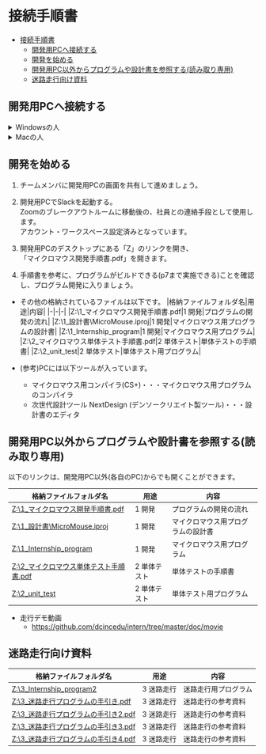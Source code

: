 # 接続手順書
- [接続手順書](#接続手順書)
  - [開発用PCへ接続する](#開発用pcへ接続する)
  - [開発を始める](#開発を始める)
  - [開発用PC以外からプログラムや設計書を参照する(読み取り専用)](#開発用pc以外からプログラムや設計書を参照する読み取り専用)
  - [迷路走行向け資料](#迷路走行向け資料)

## 開発用PCへ接続する
<details>
<summary>Windowsの人</summary>

1. スタートメニューを開き、「リモートデスクトップ接続」と検索して開いてください。  
  ![リモートデスクトップ接続](img/remote.png)

1. チームごとに、決められたコンピュータに対して接続します。  
  「コンピューター」に以下アドレスを記入して「接続」を押します。  
  ![リモートデスクトップ接続2](img/remote2.png)  
  
    |チーム|コンピューター|
    |-|-|
    |A~E|__※接続先アドレスはZoomのチャットで連絡します。__|

1. 以下ユーザー名とパスワードを入力してOKします。  
   自分のアカウント名がすでに入っている場合は、下のほうにある「その他」→「別のアカウントを使用する」を押してください。
  ![リモートデスクトップ接続3](img/remote3.png)
    |チーム|ユーザー名|パスワード|
    |-|-|-|
    |共通|intern|intern#1|

1. これで開発用PCにログインできました。  
   ログイン出来たら、チームメンバに開発用PCの画面を共有して進めて行きましょう。
2. 接続の練習はここまでです。  
   リモートデスクトップを切断し、次の人に開発用PCに接続してもらいましょう。 
   ![リモートデスクトップ接続4](img/remote4.png) 
</details>
<details>
<summary>Macの人</summary>

1. App Storeを開いて、「Microsoft Remote Desktop」で検索します。  
    出てきたアプリを「インストール」して、インストールが終わったら「開く」を押してください。  
  ![Macリモートデスクトップ接続](img/mac_remote.png)

1. 最初に聞かれる内容は「Not now」を選択します。  
  ![Macリモートデスクトップ接続2](img/mac_remote2.png)

1. 「Add PC」を押します。  
  ![Macリモートデスクトップ接続3](img/mac_remote3.png)

1. チームごとに、決められたコンピュータに対して接続します。  
  出てきた画面の「PC name」に以下を入れて、「Add」を押します。  
  
    |チーム|PC name|
    |-|-|
    |A~E|__※接続先アドレスはZoomのチャットで連絡します。__|

    ![Macリモートデスクトップ接続4](img/mac_remote4.png)

1. 作成されたボタンをダブルクリックします。  
  ![Macリモートデスクトップ接続5](img/mac_remote5.png)

1. ユーザー名とパスワードに以下を入れて「Continue」を押します。
    |チーム|Username|Password|
    |-|-|-|
    |共通|intern|intern#1|

    ![Macリモートデスクトップ接続6](img/mac_remote6.png)

1. 以下のようなメッセージが出た場合、「Continue」を押します。  
  ![Macリモートデスクトップ接続7](img/mac_remote7.png)

1. これで開発用PCにログインできました。  
   ログイン出来たら、チームメンバに開発用PCの画面を共有して進めて行きましょう。
2. 接続の練習はここまでです。  
   リモートデスクトップを切断(スタートメニュー→電源→切断)し、次の人に開発用PCに接続してもらいましょう。 
   ![Macリモートデスクトップ接続8](img/mac_remote8.png) 
</details>

## 開発を始める

1. チームメンバに開発用PCの画面を共有して進めましょう。

1. 開発用PCでSlackを起動する。  
  Zoomのブレークアウトルームに移動後の、社員との連絡手段として使用します。  
  アカウント・ワークスペース設定済みとなっています。

1. 開発用PCのデスクトップにある「Z」のリンクを開き、  
   「マイクロマウス開発手順書.pdf」を開きます。  

1. 手順書を参考に、プログラムがビルドできる(p7まで実施できる)ことを確認し、プログラム開発に入りましょう。

* その他の格納されているファイルは以下です。
    |格納ファイルフォルダ名|用途|内容|
    |-|-|-|
    |Z:\1_マイクロマウス開発手順書.pdf|1 開発|プログラムの開発の流れ|
    |Z:\1_設計書\MicroMouse.iproj|1 開発|マイクロマウス用プログラムの設計書|
    |Z:\1_Internship_program|1 開発|マイクロマウス用プログラム|
    |Z:\2_マイクロマウス単体テスト手順書.pdf|2 単体テスト|単体テストの手順書|
    |Z:\2_unit_test|2 単体テスト|単体テスト用プログラム|

* (参考)PCには以下ツールが入っています。
  * マイクロマウス用コンパイラ(CS+)・・・マイクロマウス用プログラムのコンパイラ
  * 次世代設計ツール NextDesign (デンソークリエイト製ツール)・・・設計書のエディタ

## 開発用PC以外からプログラムや設計書を参照する(読み取り専用)
以下のリンクは、開発用PC以外(各自のPC)からでも開くことができます。

  |格納ファイルフォルダ名|用途|内容|
  |-|-|-|
  |[Z:\1_マイクロマウス開発手順書.pdf](https://github.com/dcincedu/intern/blob/master/doc/build/マイクロマウス開発手順書.pdf)|1 開発|プログラムの開発の流れ|
  |[Z:\1_設計書\MicroMouse.iproj](https://dcincedu.github.io/intern/doc/design/index.html)|1 開発|マイクロマウス用プログラムの設計書|
  |[Z:\1_Internship_program](https://github.com/dcincedu/intern/tree/master/program/Internship_program)|1 開発|マイクロマウス用プログラム|
  |[Z:\2_マイクロマウス単体テスト手順書.pdf](https://github.com/dcincedu/intern/blob/master/doc/build/マイクロマウス単体テスト手順書.pdf)|2 単体テスト|単体テストの手順書|
  |[Z:\2_unit_test](https://github.com/dcincedu/intern/tree/master/program/unit_test)|2 単体テスト|単体テスト用プログラム|

* 走行デモ動画
  * https://github.com/dcincedu/intern/tree/master/doc/movie

## 迷路走行向け資料

|格納ファイルフォルダ名|用途|内容|
|-|-|-|
|[Z:\3_Internship_program2](https://github.com/dcincedu/intern/tree/master/program/Internship_program2)|3 迷路走行|迷路走行用プログラム|
|[Z:\3_迷路走行プログラムの手引き.pdf](https://github.com/dcincedu/intern/blob/master/doc/build/迷路走行プログラムの手引き.pdf)|3 迷路走行|迷路走行の参考資料|
|[Z:\3_迷路走行プログラムの手引き2.pdf](https://github.com/dcincedu/intern/blob/master/doc/build/迷路走行プログラムの手引き2.pdf)|3 迷路走行|迷路走行の参考資料|
|[Z:\3_迷路走行プログラムの手引き3.pdf](https://github.com/dcincedu/intern/blob/master/doc/build/迷路走行プログラムの手引き3.pdf)|3 迷路走行|迷路走行の参考資料|
|[Z:\3_迷路走行プログラムの手引き4.pdf](https://github.com/dcincedu/intern/blob/master/doc/build/迷路走行プログラムの手引き4.pdf)|3 迷路走行|迷路走行の参考資料|
